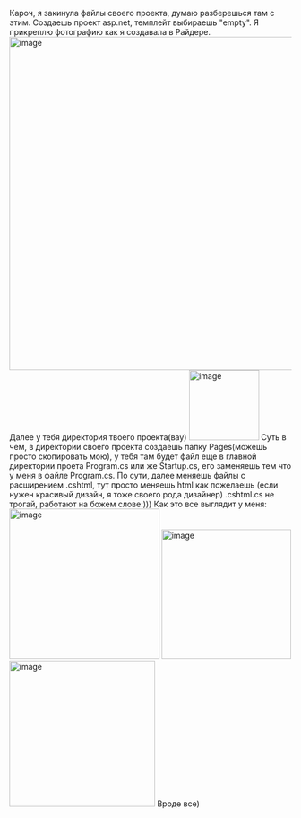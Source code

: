 Кароч, я закинула файлы своего проекта, думаю разберешься там с этим. Создаешь проект asp.net, темплейт выбираешь "empty". Я прикреплю фотографию как я создавала в Райдере.
<img width="594" alt="image" src="https://github.com/kshashkina/asp.net/assets/119043438/5c8a7fd0-14ca-4537-a641-3d978b2fcba6">
Далее у тебя директория твоего проекта(вау)
<img width="125" alt="image" src="https://github.com/kshashkina/asp.net/assets/119043438/aa23c5ec-0dbd-4231-a674-3ad426bca06a">
Суть в чем, в директории своего проекта создаешь папку Pages(можешь просто скопировать мою), у тебя там будет файл еще в главной директории проета Program.cs или же Startup.cs, его заменяешь тем что у меня в файле Program.cs. По сути, далее меняешь файлы с расширением .cshtml, тут просто меняешь html как пожелаешь (если нужен красивый дизайн, я тоже своего рода дизайнер) .cshtml.cs не трогай, работают на божем слове:)))
Как это все выглядит у меня:
<img width="268" alt="image" src="https://github.com/kshashkina/asp.net/assets/119043438/badfd82b-7120-45c8-8850-52137d361e53">
<img width="231" alt="image" src="https://github.com/kshashkina/asp.net/assets/119043438/65c04ae5-252a-4c8b-a057-ca2e743f1c16">
<img width="260" alt="image" src="https://github.com/kshashkina/asp.net/assets/119043438/e67754a1-7c41-428f-8929-ec5c090dd229">
Вроде все)
